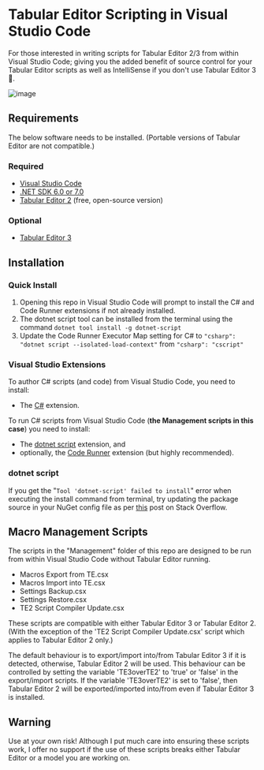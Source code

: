 # Tabular Editor Scripting in Visual Studio Code

For those interested in writing scripts for Tabular Editor 2/3 from within Visual Studio Code; giving you the added benefit of source control for your Tabular Editor scripts as well as IntelliSense if you don't use Tabular Editor 3 👏.

![image](https://user-images.githubusercontent.com/62320770/210715420-487a4a8a-6b2f-47d1-84b3-d511b2778060.png)

## Requirements

The below software needs to be installed. (Portable versions of Tabular Editor are not compatible.)

### Required

- [Visual Studio Code](https://code.visualstudio.com/)
- [.NET SDK 6.0 or 7.0](https://dotnet.microsoft.com/en-us/download)
- [Tabular Editor 2](https://github.com/TabularEditor/TabularEditor) (free, open-source version)

### Optional

- [Tabular Editor 3](https://tabulareditor.com/)

## Installation

### Quick Install

1. Opening this repo in Visual Studio Code will prompt to install the C# and Code Runner extensions if not already installed.
2. The dotnet script tool can be installed from the terminal using the command `dotnet tool install -g dotnet-script`
3. Update the Code Runner Executor Map setting for C# to `"csharp": "dotnet script --isolated-load-context"` from `"csharp": "cscript"`

### Visual Studio Extensions

To author C# scripts (and code) from Visual Studio Code, you need to install:

- The [C#](https://marketplace.visualstudio.com/items?itemName=ms-dotnettools.csharp) extension.

To run C# scripts from Visual Studio Code (**the Management scripts in this case**) you need to install:

- The [dotnet script](https://github.com/filipw/dotnet-script) extension, and
- optionally, the [Code Runner](https://marketplace.visualstudio.com/items?itemName=formulahendry.code-runner) extension (but highly recommended).

### dotnet script

If you get the "`Tool 'dotnet-script' failed to install`" error when executing the install command from terminal, try updating the package source in your NuGet config file as per [this](https://stackoverflow.com/a/68140757) post on Stack Overflow.

## Macro Management Scripts

The scripts in the "Management" folder of this repo are designed to be run from within Visual Studio Code without Tabular Editor running.

- Macros Export from TE.csx
- Macros Import into TE.csx
- Settings Backup.csx
- Settings Restore.csx
- TE2 Script Compiler Update.csx

These scripts are compatible with either Tabular Editor 3 or Tabular Editor 2. (With the exception of the 'TE2 Script Compiler Update.csx' script which applies to Tabular Editor 2 only.)

The default behaviour is to export/import into/from Tabular Editor 3 if it is detected, otherwise, Tabular Editor 2 will be used. This behaviour can be controlled by setting the variable 'TE3overTE2' to 'true' or 'false' in the export/import scripts. If the variable 'TE3overTE2' is set to 'false', then Tabular Editor 2 will be exported/imported into/from even if Tabular Editor 3 is installed.

## Warning

Use at your own risk! Although I put much care into ensuring these scripts work, I offer no support if the use of these scripts breaks either Tabular Editor or a model you are working on.
